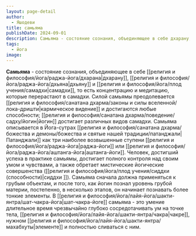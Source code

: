```yaml
---
layout: page-detail
author:
  - Яшодеви
title: самьяма
publishDate: 2024-09-01
description: Самьяма - состояние сознания, объединяющее в себе дхарану, дхьяну и самадхи, то есть концентрацию и медитацию, которые перерастают в самадхи.
tags:
  - йога
image:
---
```

**Самьяма** - состояние сознания, объединяющее в себе [[религия и философия/йога/раджа-йога/дхарана|дхарану]], [[религия и философия/йога/раджа-йога/дхьяна|дхьяну]] и [[религия и философия/йога/плод учения/самадхи|самадхи]], то есть концентрацию и медитацию, которые перерастают в самадхи. Силой самьямы преодолевается [[религия и философия/санатана дхарма/законы и силы вселенной/лока-дришти|кармическое видение]] и достигаются любые способности; [[религия и философия/санатана дхарма/поведение/садху/йогин|йогин]] достигает различных видов самадхи. Самьяма описывается в Йога-сутрах [[религия и философия/санатана дхарма/божества и демоны/божества и святые нашей традиции/патанджали|Патанджали]] как три наиболее возвышенные ступени [[религия и философия/йога/раджа-йога|раджа-йоги]] или [[религия и философия/йога/раджа-йога/аштанга-йога|аштанга-йоги]]. Человек, достигший успеха в практике самьямы, достигает полного контроля над своим умом и чувствами, а также обретает мистические йогические совершенства ([[религия и философия/йога/плод учения/сиддхи (способности)|сиддхи ]]). Самьяма сначала должна применяться к грубым объектам, и после того, как йогин познал уровень грубой материи, постепенно, в несколько этапов, он начинает познавать более тонкие элементы. В [[религия и философия/йога/лайя-йога/шакти-янтра/шат-чакра-йога|шат-чакра-йоге]] самьяма - это умение длительное время чрезвычайно глубоко сосредотачивать ум на точке тела, [[религия и философия/йога/лайя-йога/шакти-янтра/чакра|чакре]], нужном [[религия и философия/йога/лайя-йога/шакти-янтра/махабхуты|элементе]] и полностью сливаться с ним.

